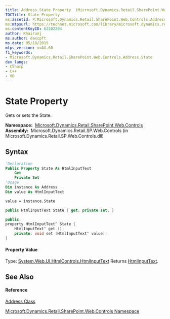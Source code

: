 ```yaml
---
title: Address.State Property  (Microsoft.Dynamics.Retail.SharePoint.Web.Controls)
TOCTitle: State Property
ms:assetid: P:Microsoft.Dynamics.Retail.SharePoint.Web.Controls.Address.State
ms:mtpsurl: https://technet.microsoft.com/library/microsoft.dynamics.retail.sharepoint.web.controls.address.state(v=AX.60)
ms:contentKeyID: 62202294
author: Khairunj
ms.author: daxcpft
ms.date: 05/18/2015
mtps_version: v=AX.60
f1_keywords:
- Microsoft.Dynamics.Retail.SharePoint.Web.Controls.Address.State
dev_langs:
- CSharp
- C++
- VB
---
```


# State Property

Gets or sets the State.

**Namespace:**  [Microsoft.Dynamics.Retail.SharePoint.Web.Controls](microsoft-dynamics-retail-sharepoint-web-controls-namespace.md)  
**Assembly:**  Microsoft.Dynamics.Retail.SP.Web.Controls (in Microsoft.Dynamics.Retail.SP.Web.Controls.dll)

## Syntax

``` vb
'Declaration
Public Property State As HtmlInputText
    Get
    Private Set
'Usage
Dim instance As Address
Dim value As HtmlInputText

value = instance.State
```

``` csharp
public HtmlInputText State { get; private set; }
```

``` c++
public:
property HtmlInputText^ State {
    HtmlInputText^ get ();
    private: void set (HtmlInputText^ value);
}
```

#### Property Value

Type: [System.Web.UI.HtmlControls.HtmlInputText](https://technet.microsoft.com/library/hx8x1zw4\(v=ax.60\))  
Returns [HtmlInputText](https://technet.microsoft.com/library/hx8x1zw4\(v=ax.60\)).  

## See Also

#### Reference

[Address Class](address-class-microsoft-dynamics-retail-sharepoint-web-controls.md)

[Microsoft.Dynamics.Retail.SharePoint.Web.Controls Namespace](microsoft-dynamics-retail-sharepoint-web-controls-namespace.md)


